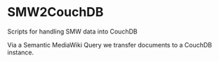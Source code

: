 # SMW2CouchDB
Scripts for handling SMW data into CouchDB

Via a Semantic MediaWiki Query we transfer documents to a CouchDB instance.

